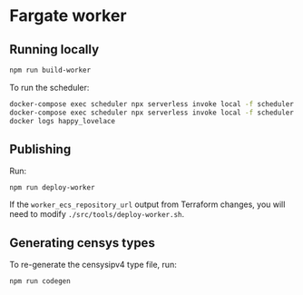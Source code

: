 
# Fargate worker

## Running locally

```bash
npm run build-worker
```

To run the scheduler:

```bash
docker-compose exec scheduler npx serverless invoke local -f scheduler -d "censysIpv4"
docker-compose exec scheduler npx serverless invoke local -f scheduler && docker ps -a | head -n 2
docker logs happy_lovelace
```

## Publishing

Run:

```
npm run deploy-worker
```

If the `worker_ecs_repository_url` output from Terraform changes, you will need to modify `./src/tools/deploy-worker.sh`.

## Generating censys types

To re-generate the censysipv4 type file, run:

```
npm run codegen
```